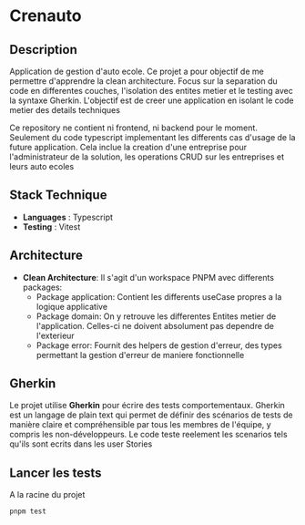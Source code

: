 # Crenauto

## Description

Application de gestion d'auto ecole. Ce projet a pour objectif de me permettre d'apprendre la clean architecture. Focus sur la separation du code en differentes couches, l'isolation des entites metier et le testing avec la syntaxe Gherkin.
L'objectif est de creer une application en isolant le code metier des details techniques

Ce repository ne contient ni frontend, ni backend pour le moment. Seulement du code typescript implementant les differents cas d'usage de la future application. Cela inclue la creation d'une entreprise pour l'administrateur de la solution, les operations CRUD sur les entreprises et leurs auto ecoles

## Stack Technique

- **Languages** : Typescript
- **Testing** : Vitest


## Architecture

- **Clean Architecture**: Il s'agit d'un workspace PNPM avec differents packages:
  - Package application: Contient les differents useCase propres a la logique applicative
  - Package domain: On y retrouve les differentes Entites metier de l'application. Celles-ci ne doivent absolument pas dependre de l'exterieur
  - Package error: Fournit des helpers de gestion d'erreur, des types permettant la gestion d'erreur de maniere fonctionnelle

## Gherkin

Le projet utilise **Gherkin** pour écrire des tests comportementaux. Gherkin est un langage de plain text qui permet de définir des scénarios de tests de manière claire et compréhensible par tous les membres de l'équipe, y compris les non-développeurs.
Le code teste reelement les scenarios tels qu'ils sont ecrits dans les user Stories

## Lancer les tests

A la racine du projet 

```
pnpm test
```
